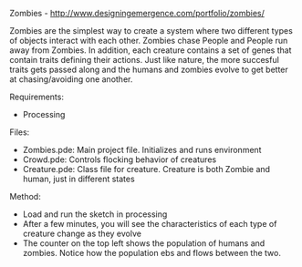 Zombies - http://www.designingemergence.com/portfolio/zombies/

Zombies are the simplest way to create a system where two different types of objects interact with each other. Zombies chase People and People run away from Zombies. In addition, each creature contains a set of genes that contain traits defining their actions. Just like nature, the more succesful traits gets passed along and the humans and zombies evolve to get better at chasing/avoiding one another. 

Requirements:

  - Processing
  
Files: 

  - Zombies.pde: Main project file. Initializes and runs environment
  - Crowd.pde: Controls flocking behavior of creatures
  - Creature.pde: Class file for creature. Creature is both Zombie and human, just in different states

Method:

  - Load and run the sketch in processing
  - After a few minutes, you will see the characteristics of each type of creature change as they evolve
  - The counter on the top left shows the population of humans and zombies. Notice how the population ebs and flows between the two. 
